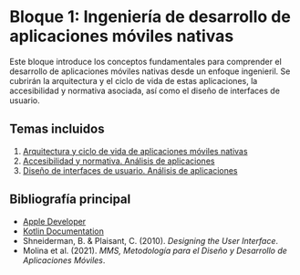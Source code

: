 # Bloque 1: Ingeniería de desarrollo de aplicaciones móviles nativas

Este bloque introduce los conceptos fundamentales para comprender el desarrollo de aplicaciones móviles nativas desde un enfoque ingenieril. Se cubrirán la arquitectura y el ciclo de vida de estas aplicaciones, la accesibilidad y normativa asociada, así como el diseño de interfaces de usuario.

## Temas incluidos

1. [Arquitectura y ciclo de vida de aplicaciones móviles nativas](01-arquitectura-y-ciclo-vida.md)
2. [Accesibilidad y normativa. Análisis de aplicaciones](02-accesibilidad-y-normativa.md)
3. [Diseño de interfaces de usuario. Análisis de aplicaciones](03-diseno-interfaces-usuario.md)

## Bibliografía principal

- [Apple Developer](https://developer.apple.com/develop/)
- [Kotlin Documentation](https://kotlinlang.org/)
- Shneiderman, B. & Plaisant, C. (2010). *Designing the User Interface*.
- Molina et al. (2021). *MMS, Metodología para el Diseño y Desarrollo de Aplicaciones Móviles*.
